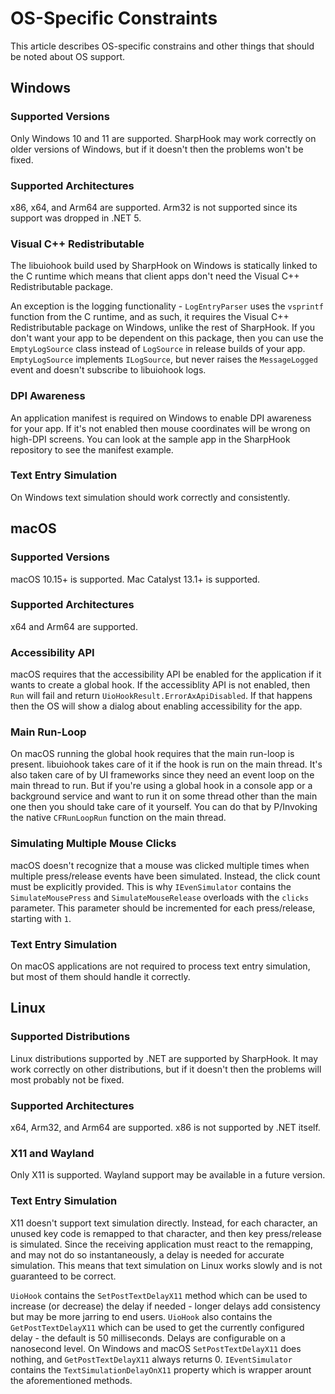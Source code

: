 # OS-Specific Constraints

This article describes OS-specific constrains and other things that should be noted about OS support.

## Windows

### Supported Versions

Only Windows 10 and 11 are supported. SharpHook may work correctly on older versions of Windows, but if it doesn't then
the problems won't be fixed.

### Supported Architectures

x86, x64, and Arm64 are supported. Arm32 is not supported since its support was dropped in .NET 5.

### Visual C++ Redistributable

The libuiohook build used by SharpHook on Windows is statically linked to the C runtime which means that client apps
don't need the Visual C++ Redistributable package.

An exception is the logging functionality - `LogEntryParser` uses the `vsprintf` function from the C runtime, and as
such, it requires the Visual C++ Redistributable package on Windows, unlike the rest of SharpHook. If you don't want
your app to be dependent on this package, then you can use the `EmptyLogSource` class instead of `LogSource` in release
builds of your app. `EmptyLogSource` implements `ILogSource`, but never raises the `MessageLogged` event and doesn't
subscribe to libuiohook logs.

### DPI Awareness

An application manifest is required on Windows to enable DPI awareness for your app. If it's not enabled then mouse
coordinates will be wrong on high-DPI screens. You can look at the sample app in the SharpHook repository to see the
manifest example.

### Text Entry Simulation

On Windows text simulation should work correctly and consistently.

## macOS

### Supported Versions

macOS 10.15+ is supported. Mac Catalyst 13.1+ is supported.

### Supported Architectures

x64 and Arm64 are supported.

### Accessibility API

macOS requires that the accessibility API be enabled for the application if it wants to create a global hook.
If the accessiblity API is not enabled, then `Run` will fail and return `UioHookResult.ErrorAxApiDisabled`. If that
happens then the OS will show a dialog about enabling accessibility for the app.

### Main Run-Loop

On macOS running the global hook requires that the main run-loop is present. libuiohook takes care of it if the hook
is run on the main thread. It's also taken care of by UI frameworks since they need an event loop on the main thread
to run. But if you're using a global hook in a console app or a background service and want to run it on some thread
other than the main one then you should take care of it yourself. You can do that by P/Invoking the native
`CFRunLoopRun` function on the main thread.

### Simulating Multiple Mouse Clicks

macOS doesn't recognize that a mouse was clicked multiple times when multiple press/release events have been simulated.
Instead, the click count must be explicitly provided. This is why `IEvenSimulator` contains the `SimulateMousePress` and
`SimulateMouseRelease` overloads with the `clicks` parameter. This parameter should be incremented for each
press/release, starting with `1`.

### Text Entry Simulation

On macOS applications are not required to process text entry simulation, but most of them should handle it correctly.

## Linux

### Supported Distributions

Linux distributions supported by .NET are supported by SharpHook. It may work correctly on other distributions, but if
it doesn't then the problems will most probably not be fixed.

### Supported Architectures

x64, Arm32, and Arm64 are supported. x86 is not supported by .NET itself.

### X11 and Wayland

Only X11 is supported. Wayland support may be available in a future version.

### Text Entry Simulation

X11 doesn't support text simulation directly. Instead, for each character, an unused key code is remapped to that
character, and then key press/release is simulated. Since the receiving application must react to the remapping, and
may not do so instantaneously, a delay is needed for accurate simulation. This means that text simulation on Linux works
slowly and is not guaranteed to be correct.

`UioHook` contains the `SetPostTextDelayX11` method which can be used to increase (or decrease) the delay if needed -
longer delays add consistency but may be more jarring to end users. `UioHook` also contains the `GetPostTextDelayX11`
which can be used to get the currently configured delay - the default is 50 milliseconds. Delays are configurable on a
nanosecond level. On Windows and macOS `SetPostTextDelayX11` does nothing, and `GetPostTextDelayX11` always returns 0.
`IEventSimulator` contains the `TextSimulationDelayOnX11` property which is wrapper arount the aforementioned methods.
